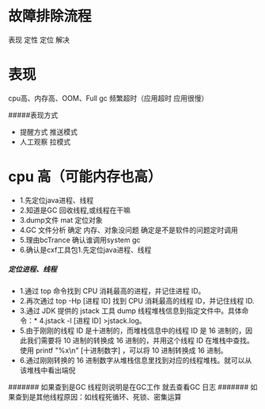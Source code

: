 # 故障排除流程
表现
定性
定位
解决

# 表现
cpu高、内存高、OOM、Full gc 频繁超时（应用超时 应用很慢）

#####表现方式
* 提醒方式 推送模式
* 人工观察 拉模式












# cpu 高（可能内存也高）
* 1.先定位java进程、线程
* 2.知道是GC 回收线程,或线程在干嘛
* 3.dump文件 mat 定位对象
* 4.GC 文件分析 确定 内存、对象没问题   确定是不是软件的问题定时调用
* 5.理由bcTrance 确认谁调用system gc
* 6.确认是cxf工具包1.先定位java进程、线程

##### 定位进程、线程
* 1.通过 top 命令找到 CPU 消耗最高的进程，并记住进程 ID。
* 2.再次通过 top -Hp [进程 ID] 找到 CPU 消耗最高的线程 ID，并记住线程 ID.
* 3.通过 JDK 提供的 jstack 工具 dump 线程堆栈信息到指定文件中。具体命令：* 4.jstack -l [进程 ID] >jstack.log。
* 5.由于刚刚的线程 ID 是十进制的，而堆栈信息中的线程 ID 是 16 进制的，因此我们需要将 10 进制的转换成 16 进制的，并用这个线程 ID 在堆栈中查找。使用 printf "%x\n" [十进制数字] ，可以将 10 进制转换成 16 进制。
* 6.通过刚刚转换的 16 进制数字从堆栈信息里找到对应的线程堆栈。就可以从该堆栈中看出端倪

####### 如果查到是GC 线程则说明是在GC工作
就去查看GC 日志
####### 如果查到是其他线程原因：如线程死循环、死锁、密集运算

